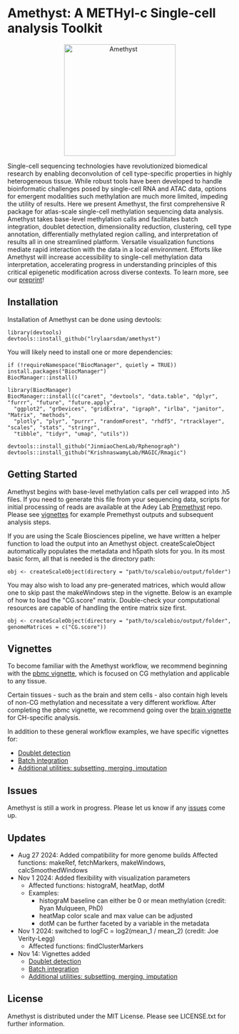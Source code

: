 # Amethyst: A METHyl-c Single-cell analysis Toolkit

<!-- badges: start -->
<!-- badges: end -->

<p align="center">
  <img src="https://github.com/lrylaarsdam/amethyst/blob/main/images/amethyst.png?raw=true" alt="Amethyst" width="250" />
</p>

Single-cell sequencing technologies have revolutionized biomedical research by enabling deconvolution of cell type-specific properties in highly heterogeneous tissue. While robust tools have been developed to handle bioinformatic challenges posed by single-cell RNA and ATAC data, options for emergent modalities such methylation are much more limited, impeding the utility of results. Here we present Amethyst, the first comprehensive R package for atlas-scale single-cell methylation sequencing data analysis. Amethyst takes base-level methylation calls and facilitates batch integration, doublet detection, dimensionality reduction, clustering, cell type annotation, differentially methylated region calling, and interpretation of results all in one streamlined platform. Versatile visualization functions mediate rapid interaction with the data in a local environment. Efforts like Amethyst will increase accessibility to single-cell methylation data interpretation, accelerating progress in understanding principles of this critical epigenetic modification across diverse contexts. To learn more, see our [preprint](https://www.biorxiv.org/content/10.1101/2024.08.13.607670v2.full.pdf+html)!  


## Installation

Installation of Amethyst can be done using devtools:

```{r}
library(devtools)
devtools::install_github("lrylaarsdam/amethyst")
```

You will likely need to install one or more dependencies:

```{r}
if (!requireNamespace("BiocManager", quietly = TRUE))
install.packages("BiocManager")
BiocManager::install()

library(BiocManager)
BiocManager::install(c("caret", "devtools", "data.table", "dplyr", "furrr", "future", "future.apply",
  "ggplot2", "grDevices", "gridExtra", "igraph", "irlba", "janitor", "Matrix", "methods", 
  "plotly", "plyr", "purrr", "randomForest", "rhdf5", "rtracklayer", "scales", "stats", "stringr", 
  "tibble", "tidyr", "umap", "utils"))

devtools::install_github("JinmiaoChenLab/Rphenograph")
devtools::install_github("KrishnaswamyLab/MAGIC/Rmagic")
```


## Getting Started

Amethyst begins with base-level methylation calls per cell wrapped into .h5 files. If you need to generate this file from your sequencing data, scripts for initial processing of reads are available at the Adey Lab [Premethyst](https://github.com/adeylab/premethyst) repo. Please see [vignettes](http://htmlpreview.github.io/?https://github.com/lrylaarsdam/amethyst/blob/main/vignettes/pbmc_vignette/pbmc_vignette.html) for example Premethyst outputs and subsequent analysis steps.

If you are using the Scale Biosciences pipeline, we have written a helper function to load the output into an Amethyst object. createScaleObject automatically populates the metadata and h5path slots for you. In its most basic form, all that is needed is the directory path:

```{r}
obj <- createScaleObject(directory = "path/to/scalebio/output/folder")
```

You may also wish to load any pre-generated matrices, which would allow one to skip past the makeWindows step in the vignette. Below is an example of how to load the "CG.score" matrix. Double-check your computational resources are capable of handling the entire matrix size first.

```{r}
obj <- createScaleObject(directory = "path/to/scalebio/output/folder", genomeMatrices = c("CG.score"))
```


## Vignettes

To become familiar with the Amethyst workflow, we recommend beginning with the [pbmc vignette](http://htmlpreview.github.io/?https://github.com/lrylaarsdam/amethyst/blob/main/vignettes/pbmc_vignette/pbmc_vignette.html), which is focused on CG methylation and applicable to any tissue. 

Certain tissues - such as the brain and stem cells - also contain high levels of non-CG methylation and necessitate a very different workflow. After completing the pbmc vignette, we recommend going over the [brain vignette](http://htmlpreview.github.io/?https://github.com/lrylaarsdam/amethyst/blob/main/vignettes/brain_vignette/brain_vignette.html) for CH-specific analysis.

In addition to these general workflow examples, we have specific vignettes for:
- [Doublet detection](http://htmlpreview.github.io/?https://github.com/lrylaarsdam/amethyst/blob/main/vignettes/doublet_detection/doublet_detection.html)
- [Batch integration](http://htmlpreview.github.io/?https://github.com/lrylaarsdam/amethyst/blob/main/vignettes/batch_correction/batch_correction.html)
- [Additional utilities: subsetting, merging, imputation](http://htmlpreview.github.io/?https://github.com/lrylaarsdam/amethyst/blob/main/vignettes/additional_utilities/additional_utilities.html)


## Issues

Amethyst is still a work in progress. Please let us know if any [issues](https://github.com/lrylaarsdam/amethyst/issues) come up. 


## Updates

- Aug 27 2024: Added compatibility for more genome builds 
  Affected functions: makeRef, fetchMarkers, makeWindows, calcSmoothedWindows
- Nov 1 2024: Added flexibility with visualization parameters
	- Affected functions: histograM, heatMap, dotM
  - Examples:
      - histograM baseline can either be 0 or mean methylation (credit: Ryan Mulqueen, PhD)
      - heatMap color scale and max value can be adjusted
      - dotM can be further faceted by a variable in the metadata
- Nov 1 2024: switched to logFC = log2(mean_1 / mean_2) (credit: Joe Verity-Legg)
	- Affected functions: findClusterMarkers
- Nov 14: Vignettes added
  - [Doublet detection](http://htmlpreview.github.io/?https://github.com/lrylaarsdam/amethyst/blob/main/vignettes/doublet_detection/doublet_detection.html)
  - [Batch integration](http://htmlpreview.github.io/?https://github.com/lrylaarsdam/amethyst/blob/main/vignettes/batch_correction/batch_correction.html)
  - [Additional utilities: subsetting, merging, imputation](http://htmlpreview.github.io/?https://github.com/lrylaarsdam/amethyst/blob/main/vignettes/additional_utilities/additional_utilities.html)


## License

Amethyst is distributed under the MIT License. Please see LICENSE.txt for further information. 


